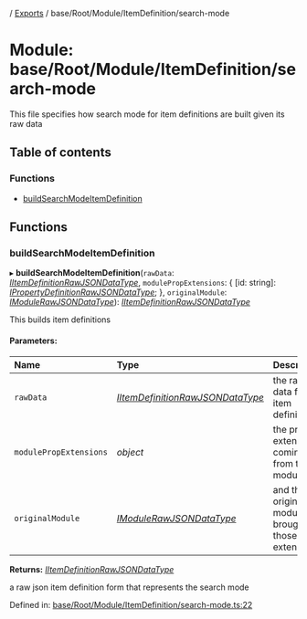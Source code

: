 [](../README.md) / [Exports](../modules.md) / base/Root/Module/ItemDefinition/search-mode

# Module: base/Root/Module/ItemDefinition/search-mode

This file specifies how search mode for item definitions are built
given its raw data

## Table of contents

### Functions

- [buildSearchModeItemDefinition](base_root_module_itemdefinition_search_mode.md#buildsearchmodeitemdefinition)

## Functions

### buildSearchModeItemDefinition

▸ **buildSearchModeItemDefinition**(`rawData`: [*IItemDefinitionRawJSONDataType*](../interfaces/base_root_module_itemdefinition.iitemdefinitionrawjsondatatype.md), `modulePropExtensions`: { [id: string]: [*IPropertyDefinitionRawJSONDataType*](../interfaces/base_root_module_itemdefinition_propertydefinition.ipropertydefinitionrawjsondatatype.md);  }, `originalModule`: [*IModuleRawJSONDataType*](../interfaces/base_root_module.imodulerawjsondatatype.md)): [*IItemDefinitionRawJSONDataType*](../interfaces/base_root_module_itemdefinition.iitemdefinitionrawjsondatatype.md)

This builds item definitions

#### Parameters:

Name | Type | Description |
:------ | :------ | :------ |
`rawData` | [*IItemDefinitionRawJSONDataType*](../interfaces/base_root_module_itemdefinition.iitemdefinitionrawjsondatatype.md) | the raw data for the item definition   |
`modulePropExtensions` | *object* | the prop extensions coming from the module   |
`originalModule` | [*IModuleRawJSONDataType*](../interfaces/base_root_module.imodulerawjsondatatype.md) | and the original module that brought those extensions   |

**Returns:** [*IItemDefinitionRawJSONDataType*](../interfaces/base_root_module_itemdefinition.iitemdefinitionrawjsondatatype.md)

a raw json item definition form that represents the search mode

Defined in: [base/Root/Module/ItemDefinition/search-mode.ts:22](https://github.com/onzag/itemize/blob/28218320/base/Root/Module/ItemDefinition/search-mode.ts#L22)
